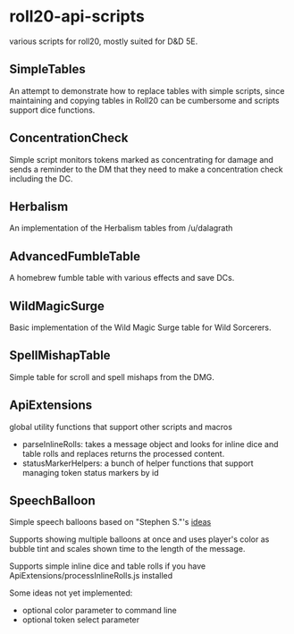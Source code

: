 # roll20-api-scripts
various scripts for roll20, mostly suited for D&D 5E.

## SimpleTables
An attempt to demonstrate how to replace tables with simple scripts, since maintaining and copying tables in Roll20 can be cumbersome and scripts support dice functions.

## ConcentrationCheck
Simple script monitors tokens marked as concentrating for damage and sends a reminder to the DM that they need to make a concentration check including the DC.

## Herbalism
An implementation of the Herbalism tables from /u/dalagrath

## AdvancedFumbleTable
A homebrew fumble table with various effects and save DCs.

## WildMagicSurge
Basic implementation of the Wild Magic Surge table for Wild Sorcerers.

## SpellMishapTable
Simple table for scroll and spell mishaps from the DMG.

## ApiExtensions
global utility functions that support other scripts and macros

- parseInlineRolls: takes a message object and looks for inline dice and table rolls and replaces returns the processed content.
- statusMarkerHelpers: a bunch of helper functions that support managing token status markers by id

## SpeechBalloon
Simple speech balloons based on "Stephen S."'s [ideas](https://app.roll20.net/forum/post/1397909/script-dungeon-buddies-inspired-speech-balloons)

Supports showing multiple balloons at once and uses player's color as bubble tint and scales shown time to the length of the message.

Supports simple inline dice and table rolls if you have ApiExtensions/processInlineRolls.js installed

Some ideas not yet implemented:
- optional color parameter to command line
- optional token select parameter
